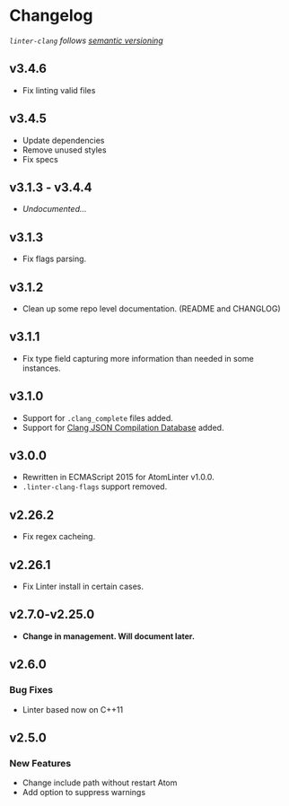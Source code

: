 # Changelog

_`linter-clang` follows [semantic versioning](http://semver.org/)_

## v3.4.6

-   Fix linting valid files

## v3.4.5

-   Update dependencies
-   Remove unused styles
-   Fix specs

## v3.1.3 - v3.4.4

-   _Undocumented..._

## v3.1.3

-   Fix flags parsing.

## v3.1.2

-   Clean up some repo level documentation. (README and CHANGLOG)

## v3.1.1

-   Fix type field capturing more information than needed in some instances.

## v3.1.0

-   Support for `.clang_complete` files added.
-   Support for [Clang JSON Compilation Database](http://clang.llvm.org/docs/JSONCompilationDatabase.html) added.

## v3.0.0

-   Rewritten in ECMAScript 2015 for AtomLinter v1.0.0.
-   `.linter-clang-flags` support removed.

## v2.26.2

-   Fix regex cacheing.

## v2.26.1

-   Fix Linter install in certain cases.

## v2.7.0-v2.25.0

-   **Change in management. Will document later.**

## v2.6.0

### Bug Fixes

-   Linter based now on C++11

## v2.5.0

### New Features

-   Change include path without restart Atom
-   Add option to suppress warnings
